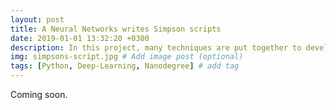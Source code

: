 ```yaml
---
layout: post
title: A Neural Networks writes Simpson scripts
date: 2019-01-01 13:32:20 +0300
description: In this project, many techniques are put together to develop an algorithm that writes script for a scene of a Simpsons episode. # Add post description (optional)
img: simpsons-script.jpg # Add image post (optional)
tags: [Python, Deep-Learning, Nanodegree] # add tag
---
```

Coming soon.